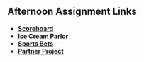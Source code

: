 ## Afternoon Assignment Links

* **[Scoreboard](https://github.com/sethkunzler/scoreboard)**
* **[Ice Cream Parlor](https://github.com/sethkunzler/ice_cream_parlor)**
* **[Sports Bets](https://github.com/sethkunzler/sports_bets)**
* **[Partner Project](https://github.com/sethkunzler/partner_project_wk2)**
